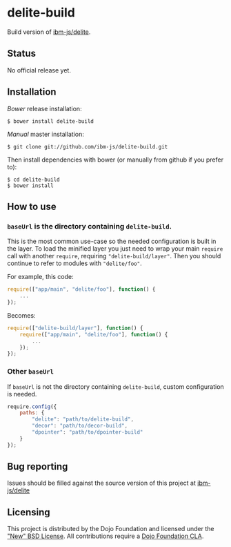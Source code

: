 # delite-build

Build version of [ibm-js/delite](https://github.com/ibm-js/delite).

## Status

No official release yet.

## Installation

_Bower_ release installation:

    $ bower install delite-build

_Manual_ master installation:

    $ git clone git://github.com/ibm-js/delite-build.git

Then install dependencies with bower (or manually from github if you prefer to):

	$ cd delite-build
	$ bower install


## How to use

### `baseUrl` is the directory containing `delite-build`.
This is the most common use-case so the needed configuration is built in the layer.
To load the minified layer you just need to wrap your main `require` call with another `require`, requiring `"delite-build/layer"`.
Then you should continue to refer to modules with `"delite/foo"`.

For example, this code:
```js
require(["app/main", "delite/foo"], function() {
	...
});
```
Becomes:
```js
require(["delite-build/layer"], function() {
	require(["app/main", "delite/foo"], function() {
		...
	});
});
```

### Other `baseUrl`

If `baseUrl` is not the directory containing `delite-build`, custom configuration is needed.

```js
require.config({
	paths: {
		"delite": "path/to/delite-build",
		"decor": "path/to/decor-build",
		"dpointer": "path/to/dpointer-build"
	}
});
```


## Bug reporting

Issues should be filled against the source version of this project at [ibm-js/delite](https://github.com/ibm-js/delite)


## Licensing

This project is distributed by the Dojo Foundation and licensed under the ["New" BSD License](./LICENSE).
All contributions require a [Dojo Foundation CLA](http://dojofoundation.org/about/claForm).

